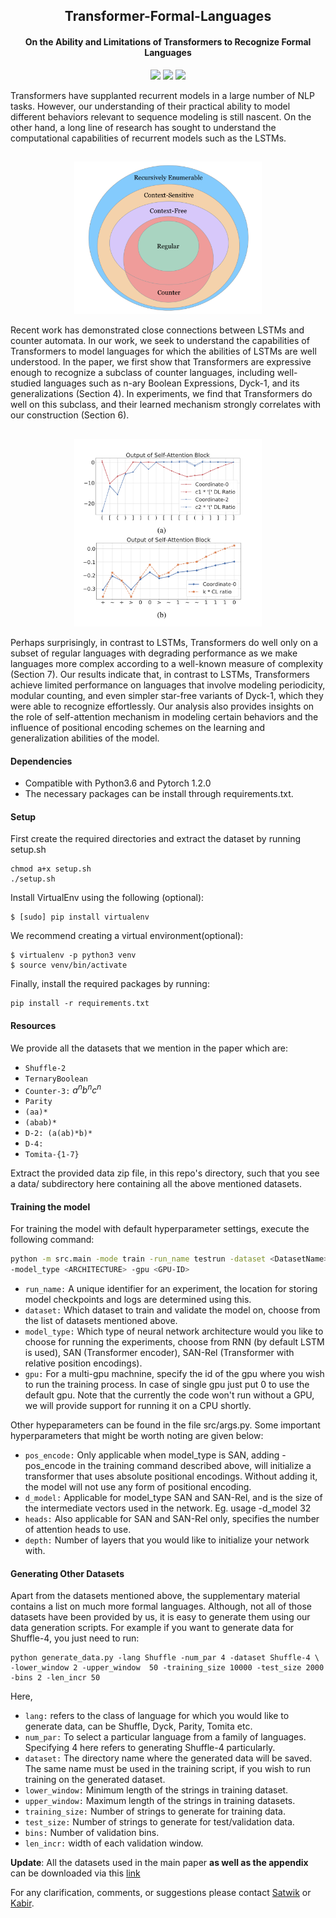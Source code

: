 <h2 align="center">
  Transformer-Formal-Languages
</h2>
<h4 align="center"> On the Ability and Limitations of Transformers to Recognize Formal Languages </h4>

<p align="center">
  <a href="https://2020.emnlp.org/"><img src="https://img.shields.io/badge/EMNLP%20-2020-blue"></a>
  <a href="https://arxiv.org/abs/2009.11264"><img src="http://img.shields.io/badge/Paper-PDF-red.svg"></a>
  <a href="https://github.com/satwik77/Transformer-Formal-Languages/blob/main/LICENSE">
    <img src="https://img.shields.io/badge/License-MIT-green">
  </a>
</p>


Transformers have supplanted recurrent models in a large number of NLP tasks. However, our understanding of their practical ability to model different behaviors relevant to sequence modeling is still nascent. On the other hand, a long line of research has sought to understand the computational capabilities of recurrent models such as the LSTMs.

<h2 align="center">
  <img align="center"  src="./images/hierarchyz.png" alt="..." width="300">
</h2>
Recent work has demonstrated close connections between LSTMs and counter automata. In our work, we seek to understand the capabilities of Transformers to model languages for which the abilities of LSTMs are well understood. In the paper, we first show that Transformers are expressive enough to recognize a subclass of counter languages, including well-studied languages such as n-ary Boolean Expressions, Dyck-1, and its generalizations (Section 4). In experiments, we find that Transformers do well on this subclass, and their learned mechanism strongly correlates with our construction (Section 6).

<h2 align="center">
  <img align="center"  src="./images/counter_plot.png" alt="..." width="300">
</h2>
Perhaps surprisingly, in contrast to LSTMs, Transformers do well only on a subset of regular languages with degrading performance as we make languages more complex according to a well-known measure of complexity (Section 7).  Our results indicate that, in contrast to LSTMs, Transformers achieve limited performance on languages that involve modeling periodicity, modular counting, and even simpler star-free variants of Dyck-1, which they were able to recognize effortlessly. Our analysis also provides insights on the role of self-attention mechanism in modeling certain behaviors and the influence of positional encoding schemes on the learning and generalization abilities of the model.  



#### Dependencies

- Compatible with Python3.6 and Pytorch 1.2.0
- The necessary packages can be install through requirements.txt.

#### Setup

First create the required directories and extract the dataset by running setup.sh
```shell
chmod a+x setup.sh
./setup.sh
```
Install VirtualEnv using the following (optional):

```shell
$ [sudo] pip install virtualenv
```
We recommend creating a virtual environment(optional):

```shell
$ virtualenv -p python3 venv
$ source venv/bin/activate
```
Finally, install the required packages by running:

```shell
pip install -r requirements.txt
```

#### Resources
We provide all the datasets that we mention in the paper which are:
- `Shuffle-2`
- `TernaryBoolean`
- `Counter-3:`  $a^nb^nc^n$
- `Parity`
- `(aa)*`
- `(abab)*`
- `D-2: (a(ab)*b)*`
- `D-4: `
- `Tomita-{1-7}`

Extract the provided data zip file, in this repo's directory, such that you see a data/ subdirectory here containing all the above mentioned datasets.

#### Training the model

For training the model with default hyperparameter settings, execute the following command:

```bash
python -m src.main -mode train -run_name testrun -dataset <DatasetName> \
-model_type <ARCHITECTURE> -gpu <GPU-ID>
```
  - `run_name:` A unique identifier for an experiment, the location for storing model checkpoints and logs are determined using this.
  - `dataset:` Which dataset to train and validate the model on, choose from the list of datasets mentioned above.
  - `model_type:` Which type of neural network architecture would you like to choose for running the experiments, choose from RNN (by default LSTM is used), SAN (Transformer encoder), SAN-Rel (Transformer with relative position encodings).
  - `gpu:` For a multi-gpu machnine, specify the id of the gpu where you wish to run the training process. In case of single gpu just put 0 to use the default gpu. Note that the currently the code won't run without a GPU, we will provide support for running it on a CPU shortly.

Other hypeparameters can be found in the file src/args.py. Some important hyperparameters that might be worth noting are given below:
- `pos_encode:` Only applicable when model_type is SAN, adding -pos_encode in the training command described above, will initialize a transformer that uses absolute positional encodings. Without adding it, the model will not use any form of positional encoding.
- `d_model:` Applicable for model_type SAN and SAN-Rel, and is the size of the intermediate vectors used in the network. Eg. usage -d_model 32
- `heads:` Also applicable for SAN and SAN-Rel only, specifies the number of attention heads to use.
- `depth:` Number of layers that you would like to initialize your network with.

#### Generating Other Datasets

Apart from the datasets mentioned above, the supplementary material contains a list on much more formal languages. Although, not all of those datasets have been provided by us, it is easy to generate them using our data generation scripts. For example if you want to generate data for Shuffle-4, you just need to run:

```shell
python generate_data.py -lang Shuffle -num_par 4 -dataset Shuffle-4 \
-lower_window 2 -upper_window  50 -training_size 10000 -test_size 2000 -bins 2 -len_incr 50
```
Here,
 - `lang:` refers to the class of language for which you would like to generate data, can be Shuffle, Dyck, Parity, Tomita etc.
 - `num_par:` To select a particular language from a family of languages. Specifying 4 here refers to generating Shuffle-4 particularly.
 - `dataset:` The directory name where the generated data will be saved. The same name must be used in the training script, if you wish to run training on the generated dataset.
 - `lower_window:` Minimum length of the strings in training dataset.
 - `upper_window:` Maximum length of the strings in training datasets.
 - `training_size:` Number of strings to generate for training data.
 - `test_size:` Number of strings to generate for test/validation data.
 - `bins:` Number of validation bins.
 - `len_incr:` width of each validation window.

**Update**: All the datasets used in the main paper **as well as the appendix** can be downloaded via this [link](https://www.dropbox.com/s/99ehe9hr9g09lck/FinalDatasets.zip?dl=0)

For any clarification, comments, or suggestions please contact [Satwik](https://satwikb.com/) or [Kabir](https://github.com/kabirahuja2431).

